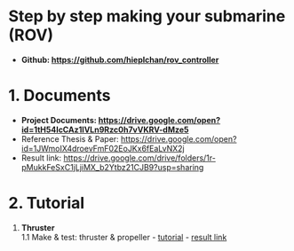 # Step by step making your submarine (ROV)
- **Github: https://github.com/hieplchan/rov_controller**

# 1. Documents
- **Project Documents: https://drive.google.com/open?id=1tH54IcCAz1lVLn9Rzc0h7vVKRV-dMze5**
- Reference Thesis & Paper: https://drive.google.com/open?id=1JWmoIX4droevFmF02EoJKx6fEaLvNX2j
- Result link: https://drive.google.com/drive/folders/1r-pMukkFeSxC1jLjiMX_b2Ytbz21CJB9?usp=sharing
# 2. Tutorial
1. **Thruster**  
1.1 Make & test: thruster & propeller - [tutorial](https://github.com/hieplchan/rov_controller/tree/master/1_1_thruster_test) - [result link](https://drive.google.com/drive/folders/1bj1_dH10hAmU38G_orfcFDWGFbDov-SK?usp=sharing)
